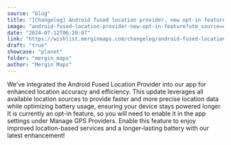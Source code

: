 ```yaml
---
source: "blog"
title: "[Changelog] Android fused location provider, new opt-in feature"
image: "android-fused-location-provider-new-opt-in-feature?utm_source=qgis"
date: "2024-07-12T06:20:07"
link: "https://wishlist.merginmaps.com/changelog/android-fused-location-provider-new-opt-in-feature?utm_source=qgis"
draft: "true"
showcase: "planet"
folder: "mergin_maps"
author: "Mergin Maps"
---
```


<p>We've integrated the Android Fused Location Provider into our app for enhanced location accuracy and efficiency. This update leverages all available location sources to provide faster and more precise location data while optimizing battery usage, ensuring your device stays powered longer. It is currently an opt-in feature, so you will need to enable it in the app settings under Manage GPS Providers. Enable this feature to enjoy improved location-based services and a longer-lasting battery with our latest enhancement!</p>
